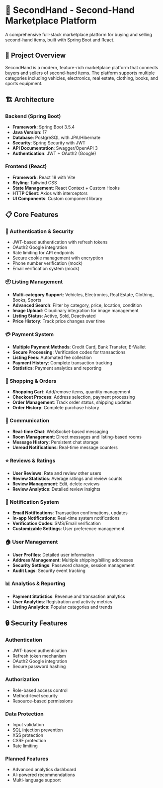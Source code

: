 # 🛒 SecondHand - Second-Hand Marketplace Platform

A comprehensive full-stack marketplace platform for buying and selling second-hand items, built with Spring Boot and React.

## 🚀 **Project Overview**

SecondHand is a modern, feature-rich marketplace platform that connects buyers and sellers of second-hand items. The platform supports multiple categories including vehicles, electronics, real estate, clothing, books, and sports equipment.

## 🏗️ **Architecture**

### **Backend (Spring Boot)**
- **Framework**: Spring Boot 3.5.4
- **Java Version**: 17
- **Database**: PostgreSQL with JPA/Hibernate
- **Security**: Spring Security with JWT
- **API Documentation**: Swagger/OpenAPI 3
- **Authentication**: JWT + OAuth2 (Google)

### **Frontend (React)**
- **Framework**: React 18 with Vite
- **Styling**: Tailwind CSS
- **State Management**: React Context + Custom Hooks
- **HTTP Client**: Axios with interceptors
- **UI Components**: Custom component library

## 📋 **Core Features**

### **🔐 Authentication & Security**
- JWT-based authentication with refresh tokens
- OAuth2 Google integration
- Rate limiting for API endpoints
- Secure cookie management with encryption
- Phone number verification (mock)
- Email verification system (mock)

### **📦 Listing Management**
- **Multi-category Support**: Vehicles, Electronics, Real Estate, Clothing, Books, Sports
- **Advanced Search**: Filter by category, price, location, condition
- **Image Upload**: Cloudinary integration for image management
- **Listing Status**: Active, Sold, Deactivated
- **Price History**: Track price changes over time

### **💳 Payment System**
- **Multiple Payment Methods**: Credit Card, Bank Transfer, E-Wallet
- **Secure Processing**: Verification codes for transactions
- **Listing Fees**: Automated fee collection
- **Payment History**: Complete transaction tracking
- **Statistics**: Payment analytics and reporting

### **🛒 Shopping & Orders**
- **Shopping Cart**: Add/remove items, quantity management
- **Checkout Process**: Address selection, payment processing
- **Order Management**: Track order status, shipping updates
- **Order History**: Complete purchase history

### **💬 Communication**
- **Real-time Chat**: WebSocket-based messaging
- **Room Management**: Direct messages and listing-based rooms
- **Message History**: Persistent chat storage
- **Unread Notifications**: Real-time message counters

### **⭐ Reviews & Ratings**
- **User Reviews**: Rate and review other users
- **Review Statistics**: Average ratings and review counts
- **Review Management**: Edit, delete reviews
- **Review Analytics**: Detailed review insights

### **📧 Notification System**
- **Email Notifications**: Transaction confirmations, updates
- **In-app Notifications**: Real-time system notifications
- **Verification Codes**: SMS/Email verification
- **Customizable Settings**: User preference management

### **🏠 User Management**
- **User Profiles**: Detailed user information
- **Address Management**: Multiple shipping/billing addresses
- **Security Settings**: Password change, session management
- **Audit Logs**: Security event tracking

### **📊 Analytics & Reporting**
- **Payment Statistics**: Revenue and transaction analytics
- **User Analytics**: Registration and activity metrics
- **Listing Analytics**: Popular categories and trends




## 🔒 **Security Features**

### **Authentication**
- JWT-based authentication
- Refresh token mechanism
- OAuth2 Google integration
- Secure password hashing

### **Authorization**
- Role-based access control
- Method-level security
- Resource-based permissions

### **Data Protection**
- Input validation
- SQL injection prevention
- XSS protection
- CSRF protection
- Rate limiting


### **Planned Features**
- Advanced analytics dashboard
- AI-powered recommendations
- Multi-language support

